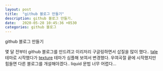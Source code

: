 ```yaml
---
layout: post
title:  "github 블로그 만들기"
description: github 블로그 만들기.
date:   2020-05-28 10:45:36 +0530
categories: github 블로그
---
```

github 블로그 만들기

몇 달 전부터 github 블로그를 만드려고 이리저리 구글링하면서 삽질을 많이 했다..
[tale][tale] 테마로 시작했다가 [texture][texture] 테마가 심플해 보여서 변경했다.
우여곡절 끝에 시작했지만 힘들면 다른 블로그를 개설해야겠다.. liquid 문법 너무 어렵다...


[tale]: https://github.com/chesterhow/tale
[texture]: https://github.com/thelehhman/texture






